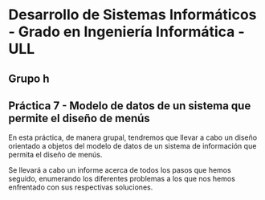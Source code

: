 # Desarrollo de Sistemas Informáticos - Grado en Ingeniería Informática - ULL

## Grupo h

## Práctica 7 - Modelo de datos de un sistema que permite el diseño de menús

En esta práctica, de manera grupal, tendremos que llevar a cabo un diseño orientado a objetos del modelo de datos de un sistema de información que permita el diseño de menús.

Se llevará a cabo un informe acerca de todos los pasos que hemos seguido, enumerando los diferentes problemas a los que nos hemos enfrentado con sus respectivas soluciones.
